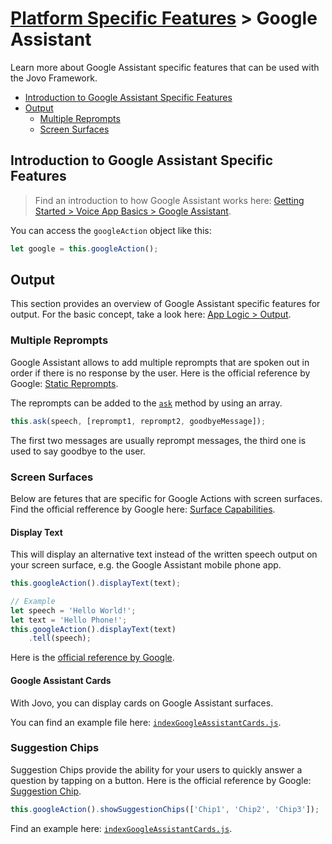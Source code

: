 # [Platform Specific Features](../) > Google Assistant

Learn more about Google Assistant specific features that can be used with the Jovo Framework.

* [Introduction to Google Assistant Specific Features](#introduction-to-google-assistant-specific-features)
* [Output](#output)
  * [Multiple Reprompts](#multiple-reprompts)
  * [Screen Surfaces](#screen-surfaces)


## Introduction to Google Assistant Specific Features

> Find an introduction to how Google Assistant works here: [Getting Started > Voice App Basics > Google Assistant](../../01_getting-started/voice-app-basics.md#google-assistant).

You can access the `googleAction` object like this:

```javascript
let google = this.googleAction();
```


## Output

This section provides an overview of Google Assistant specific features for output. For the basic concept, take a look here: [App Logic > Output](../../04_app-logic/03_output). 

### Multiple Reprompts

Google Assistant allows to add multiple reprompts that are spoken out in order if there is no response by the user. Here is the official reference by Google: [Static Reprompts](https://developers.google.com/actions/assistant/reprompts#static_reprompts).

The reprompts can be added to the [`ask`](../../04_app-logic/03_output#ask) method by using an array.

```javascript
this.ask(speech, [reprompt1, reprompt2, goodbyeMessage]);
```

The first two messages are usually reprompt messages, the third one is used to say goodbye to the user.

### Screen Surfaces

Below are fetures that are specific for Google Actions with screen surfaces. Find the official refference by Google here: [Surface Capabilities](https://developers.google.com/actions/assistant/surface-capabilities).


#### Display Text

This will display an alternative text instead of the written speech output on your screen surface, e.g. the Google Assistant mobile phone app.

```javascript
this.googleAction().displayText(text);

// Example
let speech = 'Hello World!';
let text = 'Hello Phone!';
this.googleAction().displayText(text)
    .tell(speech);
```

Here is the [official reference by Google](https://developers.google.com/actions/assistant/responses).

#### Google Assistant Cards

With Jovo, you can display cards on Google Assistant surfaces. 

You can find an example file here: [`indexGoogleAssistantCards.js`](../../../examples/google_action_specific/appGoogleAssistantCards).


### Suggestion Chips

Suggestion Chips provide the ability for your users to quickly answer a question by tapping on a button. Here is the official reference by Google: [Suggestion Chip](https://developers.google.com/actions/assistant/responses#suggestion-chip).

```javascript
this.googleAction().showSuggestionChips(['Chip1', 'Chip2', 'Chip3']);
```

Find an example here: [`indexGoogleAssistantCards.js`](../../../examples/google_action_specific/appGoogleAssistantCards).
